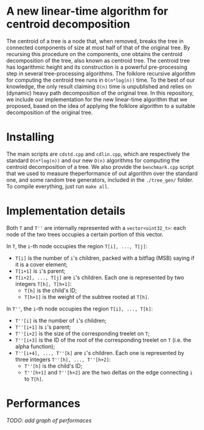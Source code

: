 # A new linear-time algorithm for centroid decomposition

The centroid of a tree is a node that, when removed, breaks the tree in connected components of size at most half of that of the original tree. By recursing this procedure on the components, one obtains the centroid decomposition of the tree, also known as centroid tree. The centroid tree has logarithmic height and its construction is a powerful pre-processing step in several tree-processing algorithms. The folklore recursive algorithm for computing the centroid tree runs in `O(n*log(n))` time. To the best of our knowledge, the only result claiming `O(n)` time is unpublished and relies on (dynamic) heavy path decomposition of the original tree. In this repository, we include our implementation for the new linear-time algorithm that we proposed, based on the idea of applying the folklore algorithm to a suitable decomposition of the original tree.

# Installing

The main scripts are `cdstd.cpp` and `cdlin.cpp`, which are respectively the standard `O(n*log(n))` and our new `O(n)` algorithms for computing the centroid decomposition of a tree. We also provide the `benchmark.cpp` script that we used to measure theperformance of out algorithm over the standard one, and some random tree generators, included in the `./tree_gen/` folder. To compile everything, just run `make all`.

# Implementation details

Both `T` and `T''` are internally represented with a `vector<uint32_t>`: each node of the two trees occupies a certain portion of this vector.

In `T`, the `i`-th node occupies the region `T[i], ..., T[j]`:
- `T[i]` is the number of `i`'s children, packed with a bitflag (MSB) saying if it is a cover element;
- `T[i+1]` is `i`'s parent;
- `T[i+2], ..., T[j]` are `i`'s children. Each one is represented by two integers `T[h], T[h+1]`:
    * `T[h]` is the child's ID;
    * `T[h+1]` is the weight of the subtree rooted at `T[h]`.

In `T''`, the `i`-th node occupies the region `T[i], ..., T[k]`:
- `T''[i]` is the number of `i`'s children;
- `T''[i+1]` is `i`'s parent;
- `T''[i+2]` is the size of the corresponding treelet on `T`;
- `T''[i+3]` is the ID of the root of the corresponding treelet on `T` (i.e. the alpha function);
- `T''[i+4], ..., T''[k]` are `i`'s children. Each one is represented by three integers `T''[h], ..., T''[h+2]`:
    * `T''[h]` is the child's ID;
    * `T''[h+1]` and `T''[h+2]` are the two deltas on the edge connecting `i` to `T[h]`.

# Performances

_TODO: add graph of performaces_